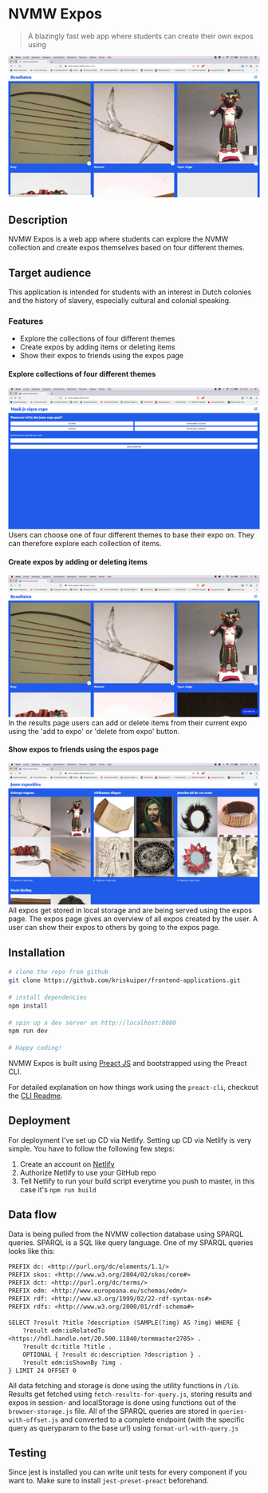 # NVMW Expos
> A blazingly fast web app where students can create their own expos using 

![Image here](/assets/screenshot1.png)

## Description
NVMW Expos is a web app where students can explore the NVMW collection and create expos themselves based on four different themes.

## Target audience
This application is intended for students with an interest in Dutch colonies and the history of slavery, especially cultural and colonial speaking.

### Features
* Explore the collections of four different themes
* Create expos by adding items or deleting items
* Show their expos to friends using the expos page

#### Explore collections of four different themes
![Exploring collections](/assets/screenshot2.png)
Users can choose one of four different themes to base their expo on. They can therefore explore each collection of items.

#### Create expos by adding or deleting items
![Creating expos](/assets/screenshot3.png)
In the results page users can add or delete items from their current expo using the 'add to expo' or 'delete from expo' button.

#### Show expos to friends using the espos page
![Sharing expos with friends](/assets/screenshot4.png)
All expos get stored in local storage and are being served using the expos page. The expos page gives an overview of all expos created by the user. A user can show their expos to others by going to the expos page.

## Installation
``` bash
# clone the repo from github
git clone https://github.com/kriskuiper/frontend-applications.git

# install dependencies
npm install

# spin up a dev server on http://localhost:8080
npm run dev

# Happy coding!
```

NVMW Expos is built using [Preact JS](https://preactjs.com/) and bootstrapped using the Preact CLI.

For detailed explanation on how things work using the `preact-cli`, checkout the [CLI Readme](https://github.com/developit/preact-cli/blob/master/README.md).

## Deployment
For deployment I've set up CD via Netlify. Setting up CD via Netlify is very simple. You have to follow the following few steps:
1. Create an account on [Netlify]()
2. Authorize Netlify to use your GitHub repo
3. Tell Netlify to run your build script everytime you push to master, in this case it's `npm run build`

## Data flow
Data is being pulled from the NVMW collection database using SPARQL queries. SPARQL is a SQL like query language. One of my SPARQL queries looks like this:

```
PREFIX dc: <http://purl.org/dc/elements/1.1/>
PREFIX skos: <http://www.w3.org/2004/02/skos/core#>
PREFIX dct: <http://purl.org/dc/terms/>
PREFIX edm: <http://www.europeana.eu/schemas/edm/>
PREFIX rdf: <http://www.w3.org/1999/02/22-rdf-syntax-ns#>
PREFIX rdfs: <http://www.w3.org/2000/01/rdf-schema#>

SELECT ?result ?title ?description (SAMPLE(?img) AS ?img) WHERE {
	?result edm:isRelatedTo <https://hdl.handle.net/20.500.11840/termmaster2705> .
	?result dc:title ?title .
	OPTIONAL { ?result dc:description ?description } .
	?result edm:isShownBy ?img .
} LIMIT 24 OFFSET 0
```

All data fetching and storage is done using the utility functions in `/lib`. Results get fetched using `fetch-results-for-query.js`, storing results and expos in session- and localStorage is done using functions out of the `browser-storage.js` file. All of the SPARQL queries are stored in `queries-with-offset.js` and converted to a complete endpoint (with the specific query as queryparam to the base url) using `format-url-with-query.js`

## Testing
Since jest is installed you can write unit tests for every component if you want to. Make sure to install `jest-preset-preact` beforehand.
